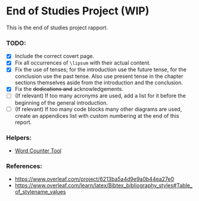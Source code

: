 # End of Studies Project (WIP)

This is the end of studies project rapport.

### **TODO:**

- [x] Include the correct covert page.
- [x] Fix all occurrences of `\lipsum` with their actual content.
- [x] Fix the use of tenses; for the introduction use the future tense, for the conclusion use the past tense. Also use present tense in the chapter sections themselves aside from the introduction and the conclusion.
- [x] Fix the ~~dedications and~~ acknowledgements.
- [ ] (If relevant) If too many acronyms are used, add a list for it before the beginning of the general introduction.
- [ ] (If relevant) If too many code blocks many other diagrams are used, create an appendices list with custom numbering at the end of this report.

### Helpers:

- [Word Counter Tool](https://string-functions.com/wordcount.aspx)

### **References:**

- https://www.overleaf.com/project/6213ba5a4d9e9a0b44ea27e0
- https://www.overleaf.com/learn/latex/Bibtex_bibliography_styles#Table_of_stylename_values
